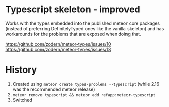 # Typescript skeleton - improved

Works with the types embedded into the published meteor core packages (instead of preferring DefinitelyTyped ones like the vanilla skeleton) and has workarounds
for the problems that are exposed when doing that.

https://github.com/zodern/meteor-types/issues/10
https://github.com/zodern/meteor-types/issues/18

# History

1. Created using `meteor create types-problems --typescript` (while 2.16 was the recommended meteor release)
1. `meteor remove typescript && meteor add refapp:meteor-typescript`
1. Switched 
